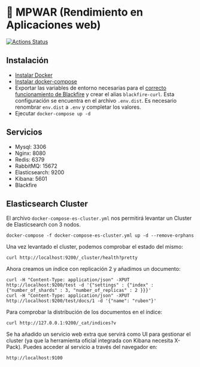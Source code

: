 # 📖 MPWAR (Rendimiento en Aplicaciones web)

[![Actions Status](https://github.com/rubencougil/mpwar-rendimiento-docker/workflows/Docker%20Image%20CI/badge.svg)](https://github.com/rubencougil/mpwar-rendimiento-docker/actions)

## Instalación

- [Instalar Docker](https://docs.docker.com/install/)
- [Instalar docker-compose](https://docs.docker.com/compose/install/)
- Exportar las variables de entorno necesarias para el [correcto funcionamiento de Blackfire](https://blackfire.io/docs/integrations/docker) y crear el alias `blackfire-curl`. Esta configuración se encuentra en el archivo `.env.dist`. Es necesario renombrar `env.dist` a `.env` y completar los valores.
- Ejecutar `docker-compose up -d`

## Servicios

- Mysql: 3306
- Nginx: 8080
- Redis: 6379
- RabbitMQ: 15672
- Elasticsearch: 9200
- Kibana: 5601
- Blackfire

## Elasticsearch Cluster

El archivo `docker-compose-es-cluster.yml` nos permitirá levantar un Cluster de Elasticsearch con 3 nodos. 

```
docker-compose -f docker-compose-es-cluster.yml up -d --remove-orphans
```

Una vez levantado el cluster, podemos comprobar el estado del mismo:

```
curl http://localhost:9200/_cluster/health?pretty
```

Ahora creamos un índice con replicación 2 y añadimos un documento:

```
curl -H "Content-Type: application/json" -XPUT http://localhost:9200/test -d '{"settings" : {"index" : {"number_of_shards" : 3, "number_of_replicas" : 2 }}}'
curl -H "Content-Type: application/json" -XPUT http://localhost:9200/test/docs/1 -d '{"name": "ruben"}'
```

Para comprobar la distribución de los documentos en el índice:

```
curl http://127.0.0.1:9200/_cat/indices?v
```

Se ha añadido un servicio web extra que servirá como UI para gestionar el cluster (ya que la herramienta oficial 
integrada con Kibana necesita X-Pack). Puedes acceder al servicio a través del navegador en:

`http://localhost:9100`
